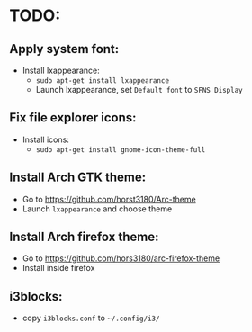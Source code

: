 # TODO:

## Apply system font:
* Install lxappearance:
    * `sudo apt-get install lxappearance`
    * Launch lxappearance, set `Default font` to `SFNS Display`

## Fix file explorer icons:
* Install icons:
    * `sudo apt-get install gnome-icon-theme-full`

## Install Arch GTK theme:
* Go to https://github.com/horst3180/Arc-theme
* Launch `lxappearance` and choose theme

## Install Arch firefox theme:
* Go to https://github.com/hors3180/arc-firefox-theme
* Install inside firefox

## i3blocks:
* copy `i3blocks.conf` to `~/.config/i3/`
